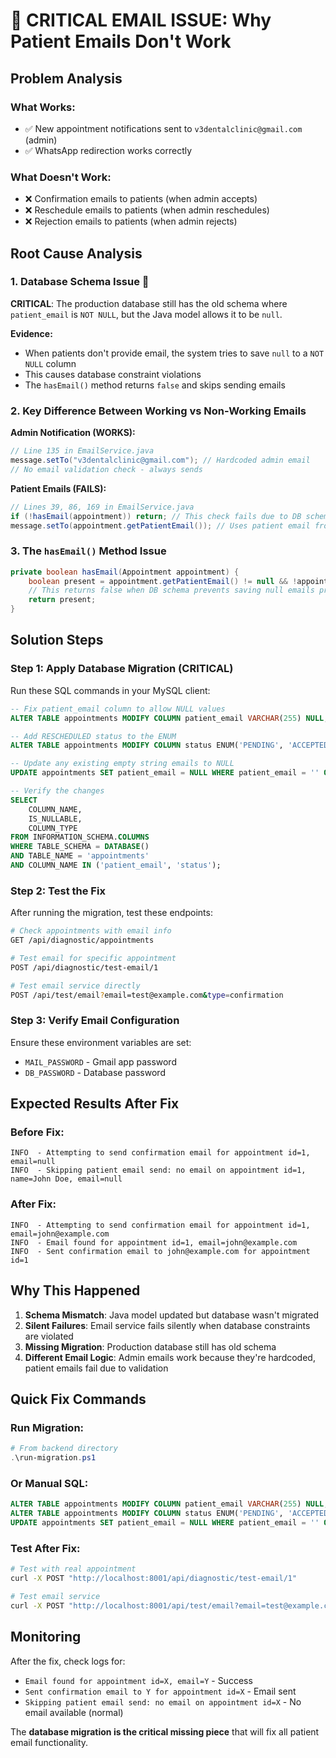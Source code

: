 # 🚨 CRITICAL EMAIL ISSUE: Why Patient Emails Don't Work

## **Problem Analysis**

### **What Works:**
- ✅ New appointment notifications sent to `v3dentalclinic@gmail.com` (admin)
- ✅ WhatsApp redirection works correctly

### **What Doesn't Work:**
- ❌ Confirmation emails to patients (when admin accepts)
- ❌ Reschedule emails to patients (when admin reschedules)  
- ❌ Rejection emails to patients (when admin rejects)

## **Root Cause Analysis**

### **1. Database Schema Issue** 🚨
**CRITICAL**: The production database still has the old schema where `patient_email` is `NOT NULL`, but the Java model allows it to be `null`.

**Evidence:**
- When patients don't provide email, the system tries to save `null` to a `NOT NULL` column
- This causes database constraint violations
- The `hasEmail()` method returns `false` and skips sending emails

### **2. Key Difference Between Working vs Non-Working Emails**

**Admin Notification (WORKS):**
```java
// Line 135 in EmailService.java
message.setTo("v3dentalclinic@gmail.com"); // Hardcoded admin email
// No email validation check - always sends
```

**Patient Emails (FAILS):**
```java
// Lines 39, 86, 169 in EmailService.java
if (!hasEmail(appointment)) return; // This check fails due to DB schema
message.setTo(appointment.getPatientEmail()); // Uses patient email from DB
```

### **3. The `hasEmail()` Method Issue**
```java
private boolean hasEmail(Appointment appointment) {
    boolean present = appointment.getPatientEmail() != null && !appointment.getPatientEmail().trim().isEmpty();
    // This returns false when DB schema prevents saving null emails properly
    return present;
}
```

## **Solution Steps**

### **Step 1: Apply Database Migration (CRITICAL)**
Run these SQL commands in your MySQL client:

```sql
-- Fix patient_email column to allow NULL values
ALTER TABLE appointments MODIFY COLUMN patient_email VARCHAR(255) NULL;

-- Add RESCHEDULED status to the ENUM
ALTER TABLE appointments MODIFY COLUMN status ENUM('PENDING', 'ACCEPTED', 'REJECTED', 'RESCHEDULED') DEFAULT 'PENDING';

-- Update any existing empty string emails to NULL
UPDATE appointments SET patient_email = NULL WHERE patient_email = '' OR patient_email IS NULL;

-- Verify the changes
SELECT 
    COLUMN_NAME, 
    IS_NULLABLE, 
    COLUMN_TYPE 
FROM INFORMATION_SCHEMA.COLUMNS 
WHERE TABLE_SCHEMA = DATABASE() 
AND TABLE_NAME = 'appointments' 
AND COLUMN_NAME IN ('patient_email', 'status');
```

### **Step 2: Test the Fix**
After running the migration, test these endpoints:

```bash
# Check appointments with email info
GET /api/diagnostic/appointments

# Test email for specific appointment
POST /api/diagnostic/test-email/1

# Test email service directly
POST /api/test/email?email=test@example.com&type=confirmation
```

### **Step 3: Verify Email Configuration**
Ensure these environment variables are set:
- `MAIL_PASSWORD` - Gmail app password
- `DB_PASSWORD` - Database password

## **Expected Results After Fix**

### **Before Fix:**
```
INFO  - Attempting to send confirmation email for appointment id=1, email=null
INFO  - Skipping patient email send: no email on appointment id=1, name=John Doe, email=null
```

### **After Fix:**
```
INFO  - Attempting to send confirmation email for appointment id=1, email=john@example.com
INFO  - Email found for appointment id=1, email=john@example.com
INFO  - Sent confirmation email to john@example.com for appointment id=1
```

## **Why This Happened**

1. **Schema Mismatch**: Java model updated but database wasn't migrated
2. **Silent Failures**: Email service fails silently when database constraints are violated
3. **Missing Migration**: Production database still has old schema
4. **Different Email Logic**: Admin emails work because they're hardcoded, patient emails fail due to validation

## **Quick Fix Commands**

### **Run Migration:**
```powershell
# From backend directory
.\run-migration.ps1
```

### **Or Manual SQL:**
```sql
ALTER TABLE appointments MODIFY COLUMN patient_email VARCHAR(255) NULL;
ALTER TABLE appointments MODIFY COLUMN status ENUM('PENDING', 'ACCEPTED', 'REJECTED', 'RESCHEDULED') DEFAULT 'PENDING';
UPDATE appointments SET patient_email = NULL WHERE patient_email = '' OR patient_email IS NULL;
```

### **Test After Fix:**
```bash
# Test with real appointment
curl -X POST "http://localhost:8001/api/diagnostic/test-email/1"

# Test email service
curl -X POST "http://localhost:8001/api/test/email?email=test@example.com&type=confirmation"
```

## **Monitoring**

After the fix, check logs for:
- `Email found for appointment id=X, email=Y` - Success
- `Sent confirmation email to Y for appointment id=X` - Email sent
- `Skipping patient email send: no email on appointment id=X` - No email available (normal)

The **database migration is the critical missing piece** that will fix all patient email functionality.

